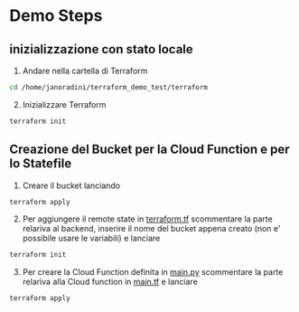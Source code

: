 # Demo Steps

## inizializzazione con stato locale
1. Andare nella cartella di Terraform

```bash
cd /home/janoradini/terraform_demo_test/terraform
```

2. Inizializzare Terraform
```bash
terraform init
```

## Creazione del Bucket per la Cloud Function e per lo Statefile

1. Creare il bucket lanciando
```bash
terraform apply
```

2. Per aggiungere il remote state in [terraform.tf](terraform/terraform.tf) scommentare la parte relariva al backend, inserire il nome del bucket appena creato (non e' possibile usare le variabili) e lanciare

```bash
terraform init
```
3. Per creare la Cloud Function definita in [main.py](cloud_functions/test_function/main.py) scommentare la parte relariva alla Cloud function in [main.tf](terraform/main.tf)  e lanciare 
```bash
terraform apply
```
